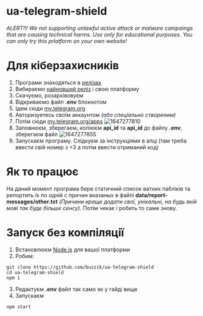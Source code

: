 # ua-telegram-shield
*ALERT!!! We not supporting unlawful active attack or malware campaings that are causing technical harms. Use only for educational purposes. You can only try this prlatform on your own website!*

# Для кіберзахисників
1. Програми знаходяться в [релізах](https://github.com/buzzik/ua-telegram-shield/releases)
2. Вибираємо [найновший реліз](https://github.com/buzzik/ua-telegram-shield/releases/latest) і свою платформу
3. Скачуємо, розархівовуєм
4. Відкриваємо файл **.env** блокнотом
5. Iдем сюди [my.telegram.org](https://my.telegram.org/)
6. Авторизуетесь своїм аккаунтом *(або спеціально створеним)*
7. Потiм сюди [my.telegram.org/apps](https://my.telegram.org/apps)
![1647277810](https://user-images.githubusercontent.com/6613424/158256522-7378a6fa-ac27-432f-b1fc-24edc04783ad.png)
9. Заповнюєм, зберегаєм, копiюєм **api_id**  та **api_id**  до файлу **.env**, зберегаєм файл
![1647277855](https://user-images.githubusercontent.com/6613424/158256533-0e66b65b-f0e1-4e6d-8822-a9805b571bbc.png)
11. Запускаєм програму. Слiдкуєм за iнструкцiями в апцi (там треба ввести свiй номер з +3 а потiм ввести отриманий код)

# Як то працює
На даний момент програма бере статичний список ватних паблiкiв та репортить їх по однiй с причин вказаных в файлi **data/report-messages/other.txt**
*(Причини краще додати свої, унiкальнi, на будь якiй мовi так буде бiльше сенсу)*.
Потiм чекає i робить то саме знову.

# Запуск без компiляцiї
1. Встановлюєм [Node.js](https://nodejs.org/en/) для вашої платформи
2. Робим:
```
git clone https://github.com/buzzik/ua-telegram-shield
cd ua-telegram-shield
npm i
```
3. Редактуєм **.env** файл так само як у гайдi вище
4. Запускаєм
```
npm start
```

